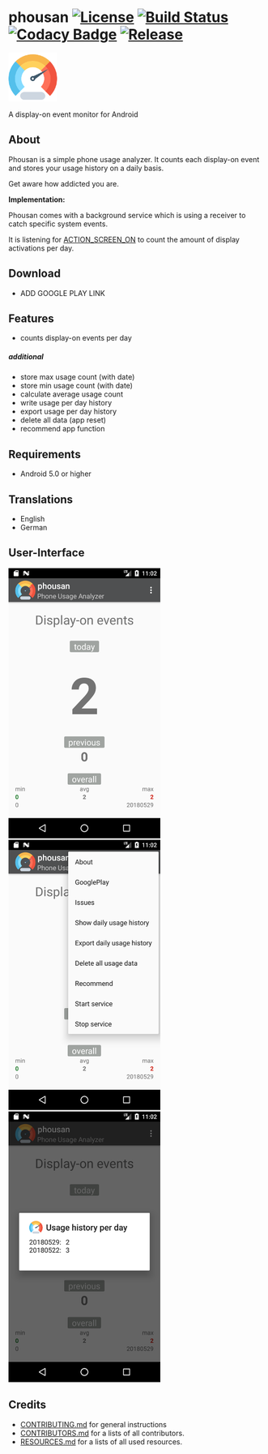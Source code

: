 # phousan [![License](https://img.shields.io/badge/license-GPL3-brightgreen.svg)](LICENSE) [![Build Status](https://travis-ci.org/yafp/phousan.svg?branch=master)](https://travis-ci.org/yafp/phousan) [![Codacy Badge](https://api.codacy.com/project/badge/Grade/30952d1d10d34eb2a1ee3c32704c91b4)](https://www.codacy.com/app/yafp/phousan?utm_source=github.com&amp;utm_medium=referral&amp;utm_content=yafp/phousan&amp;utm_campaign=Badge_Grade) <a href="https://github.com/yafp/phousan/releases/latest" target="_blank"><img src="https://img.shields.io/github/release/yafp/phousan.svg" alt="Release"></a>


![logo](https://raw.githubusercontent.com/yafp/phousan/master/doc/Misc/app_icon_96.png)

A display-on event monitor for Android


## About

Phousan is a simple phone usage analyzer. It counts each display-on event and stores your usage history on a daily basis.

Get aware how addicted you are.


__Implementation:__

Phousan comes with a background service which is using a receiver to catch specific system events.

It is listening for [ACTION_SCREEN_ON](https://developer.android.com/reference/android/content/Intent#action_screen_on)
 to count the amount of display activations per day.


## Download
* ADD GOOGLE PLAY LINK


## Features
- counts display-on events per day

##### additional
- store max usage count (with date)
- store min usage count (with date)
- calculate average usage count
- write usage per day history
- export usage per day history
- delete all data (app reset)
- recommend app function


## Requirements
- Android 5.0 or higher


## Translations
* English
* German


## User-Interface

<img src="https://raw.githubusercontent.com/yafp/phousan/master/doc/Misc/ui_1_main_en.png" width="300">

<img src="https://raw.githubusercontent.com/yafp/phousan/master/doc/Misc/ui_2_menu_en.png" width="300">

<img src="https://raw.githubusercontent.com/yafp/phousan/master/doc/Misc/ui_3_history_en.png" width="300">


## Credits
* [CONTRIBUTING.md](CONTRIBUTING.md) for general instructions
* [CONTRIBUTORS.md](CONTRIBUTORS.md) for a lists of all contributors.
* [RESOURCES.md](RESOURCES.md) for a lists of all used resources.
